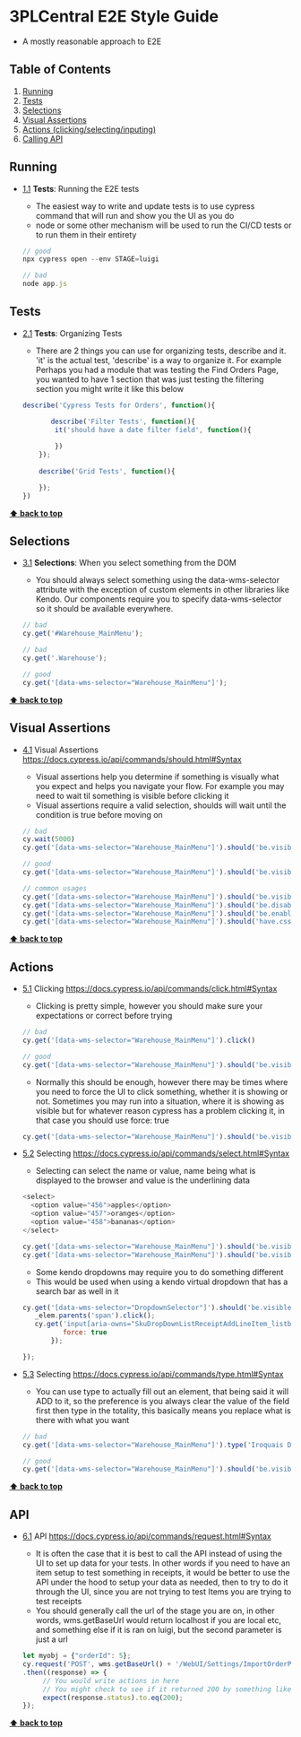 # 3PLCentral E2E Style Guide

* A mostly reasonable approach to E2E 

## Table of Contents
  1. [Running](#running)
  2. [Tests](#tests)
  3. [Selections](#selection)
  4. [Visual Assertions](#vassertions)
  5. [Actions (clicking/selecting/inputing)](#actions)
  6. [Calling API](#api)

## Running

  <a name="types--primitives"></a><a name="1.1"></a>
  - [1.1](#types--primitives) **Tests**: Running the E2E tests
	
	- The easiest way to write and update tests is to use cypress command that will run and show you the UI as you do
	- node or some other mechanism will be used to run the CI/CD tests or to run them in their entirety
	

    ```javascript
    // good
    npx cypress open --env STAGE=luigi
    
    // bad
    node app.js
    ```

## Tests

  <a name="types--primitives"></a><a name="2.1"></a>
  - [2.1](#types--primitives) **Tests**: Organizing Tests
	
	- There are 2 things you can use for organizing tests, describe and it.  'it' is the actual test, 'describe' is a way to organize it.  For example Perhaps you had a module that was testing the Find Orders Page, you wanted to have 1 section that was just testing the filtering section you might write it like this below
	

    ```javascript
    describe('Cypress Tests for Orders', function(){
    
  	       describe('Filter Tests', function(){
		    it('should have a date filter field', function(){
	    
		    })
		});
		
		describe('Grid Tests', function(){
	
		});
    })
    ```

**[⬆ back to top](#table-of-contents)**

## Selections

  <a name="types--primitives"></a><a name="3.1"></a>
  - [3.1](#types--primitives) **Selections**: When you select something from the DOM
	
	- You should always select something using the data-wms-selector attribute with the exception of custom elements in other libraries like Kendo.  Our components require you to specify data-wms-selector so it should be available everywhere.
	

    ```javascript
    // bad
    cy.get('#Warehouse_MainMenu');
	
    // bad
    cy.get('.Warehouse');
	
    // good
    cy.get('[data-wms-selector="Warehouse_MainMenu"]');
    ```

**[⬆ back to top](#table-of-contents)**

## Visual Assertions

  <a name="references--prefer-const"></a><a name="4.1"></a>
  - [4.1](#references--prefer-const) Visual Assertions https://docs.cypress.io/api/commands/should.html#Syntax

    - Visual assertions help you determine if something is visually what you expect and helps you navigate your flow.  For example you may need to wait til something is visible before clicking it
	- Visual assertions require a valid selection, shoulds will wait until the condition is true before moving on
	
    ```javascript
    // bad
    cy.wait(5000)
    cy.get('[data-wms-selector="Warehouse_MainMenu"]').should('be.visible')

    // good
    cy.get('[data-wms-selector="Warehouse_MainMenu"]').should('be.visible')
    ```

    ```javascript
    // common usages    
    cy.get('[data-wms-selector="Warehouse_MainMenu"]').should('be.visible')
    cy.get('[data-wms-selector="Warehouse_MainMenu"]').should('be.disabled')
    cy.get('[data-wms-selector="Warehouse_MainMenu"]').should('be.enabled')
    cy.get('[data-wms-selector="Warehouse_MainMenu"]').should('have.css', 'font-family')

    ```


**[⬆ back to top](#table-of-contents)**

## Actions

  <a name="references--prefer-const"></a><a name="5.1"></a>
  - [5.1](#references--prefer-const) Clicking https://docs.cypress.io/api/commands/click.html#Syntax

    - Clicking is pretty simple, however you should make sure your expectations or correct before trying
	
    ```javascript
    // bad
    cy.get('[data-wms-selector="Warehouse_MainMenu"]').click()

    // good
    cy.get('[data-wms-selector="Warehouse_MainMenu"]').should('be.visible').click()
    ```

    - Normally this should be enough, however there may be times where you need to force the UI to click something, whether it is showing or not.  Sometimes you may run into a situation, where it is showing as visible but for whatever reason cypress has a problem clicking it, in that case you should use force: true

    ```javascript
    cy.get('[data-wms-selector="Warehouse_MainMenu"]').should('be.visible').click({ force: true })
    ```

  <a name="references--prefer-const"></a><a name="5.2"></a>
  - [5.2](#references--prefer-const) Selecting https://docs.cypress.io/api/commands/select.html#Syntax

    - Selecting can select the name or value, name being what is displayed to the browser and value is the underlining data
	
    ```javascript
	<select>
	  <option value="456">apples</option>
	  <option value="457">oranges</option>
	  <option value="458">bananas</option>
	</select>
	
	cy.get('[data-wms-selector="Warehouse_MainMenu"]').should('be.visible').select('apples');
	cy.get('[data-wms-selector="Warehouse_MainMenu"]').should('be.visible').select('456');
	
    ```

    - Some kendo dropdowns may require you to do something different
	- This would be used when using a kendo virtual dropdown that has a search bar as well in it
    ```javascript
	cy.get('[data-wms-selector="DropdownSelector"]').should('be.visible').then((_elem) => {
	   _elem.parents('span').click();
	   cy.get('input[aria-owns="SkuDropDownListReceiptAddLineItem_listbox"]').type(itemName, {
              force: true
           });
	
	});

	
    ```

    
      <a name="references--prefer-const"></a><a name="5.3"></a>
  - [5.3](#references--prefer-const) Selecting https://docs.cypress.io/api/commands/type.html#Syntax

    - You can use type to actually fill out an element, that being said it will ADD to it, so the preference is you always clear the value of the field first then type in the totality, this basically means you replace what is there with what you want
	
    ```javascript
	// bad
	cy.get('[data-wms-selector="Warehouse_MainMenu"]').type('Iroquais Drive');
	
	// good
	cy.get('[data-wms-selector="Warehouse_MainMenu"]').should('be.visible').clear().type('Iroquais Drive');
	
    ```



**[⬆ back to top](#table-of-contents)**

## API

  <a name="references--prefer-const"></a><a name="6.1"></a>
  - [6.1](#references--prefer-const) API https://docs.cypress.io/api/commands/request.html#Syntax

    - It is often the case that it is best to call the API instead of using the UI to set up data for your tests.  In other words if you need to have an item setup to test something in receipts, it would be better to use the API under the hood to setup your data as needed, then to try to do it through the UI, since you are not trying to test Items you are trying to test receipts
    - You should generally call the url of the stage you are on, in other words, wms.getBaseUrl would return localhost if you are local etc, and something else if it is ran on luigi, but the second parameter is just a url
	
    ```javascript
    let myobj = {"orderId": 5};
    cy.request('POST', wms.getBaseUrl() + '/WebUI/Settings/ImportOrderPreferences/GetPreferences', myobj)
    .then((response) => {
         // You would write actions in here
         // You might check to see if it returned 200 by something like this
         expect(response.status).to.eq(200);
    });
    ```

   
**[⬆ back to top](#table-of-contents)**
